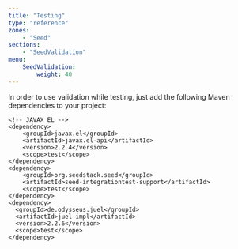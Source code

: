 ```yaml
---
title: "Testing"
type: "reference"
zones:
    - "Seed"
sections:
    - "SeedValidation"
menu:
    SeedValidation:
        weight: 40
---
```


In order to use validation while testing, just add the following Maven dependencies to your project:

    <!-- JAVAX EL -->
    <dependency>
        <groupId>javax.el</groupId>
        <artifactId>javax.el-api</artifactId>
        <version>2.2.4</version>
        <scope>test</scope>
    </dependency>
    <dependency>
        <groupId>org.seedstack.seed</groupId>
        <artifactId>seed-integrationtest-support</artifactId>
        <scope>test</scope>
    </dependency>
    <dependency>
      <groupId>de.odysseus.juel</groupId>
      <artifactId>juel-impl</artifactId>
      <version>2.2.6</version>
      <scope>test</scope>
    </dependency>

